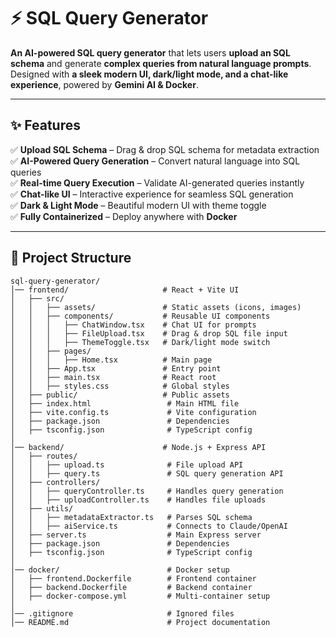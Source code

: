 # ⚡ SQL Query Generator  

**An AI-powered SQL query generator** that lets users **upload an SQL schema** and generate **complex queries from natural language prompts**. Designed with **a sleek modern UI, dark/light mode, and a chat-like experience**, powered by **Gemini AI & Docker**.

---

## ✨ Features  

✅ **Upload SQL Schema** – Drag & drop SQL schema for metadata extraction  
✅ **AI-Powered Query Generation** – Convert natural language into SQL queries  
✅ **Real-time Query Execution** – Validate AI-generated queries instantly  
✅ **Chat-like UI** – Interactive experience for seamless SQL generation  
✅ **Dark & Light Mode** – Beautiful modern UI with theme toggle  
✅ **Fully Containerized** – Deploy anywhere with **Docker**  


---

## 📂 Project Structure  

```plaintext
sql-query-generator/
│── frontend/                     # React + Vite UI
│   ├── src/
│   │   ├── assets/               # Static assets (icons, images)
│   │   ├── components/           # Reusable UI components
│   │   │   ├── ChatWindow.tsx    # Chat UI for prompts
│   │   │   ├── FileUpload.tsx    # Drag & drop SQL file input
│   │   │   ├── ThemeToggle.tsx   # Dark/light mode switch
│   │   ├── pages/
│   │   │   ├── Home.tsx          # Main page
│   │   ├── App.tsx               # Entry point
│   │   ├── main.tsx              # React root
│   │   ├── styles.css            # Global styles
│   ├── public/                   # Public assets
│   ├── index.html                 # Main HTML file
│   ├── vite.config.ts             # Vite configuration
│   ├── package.json               # Dependencies
│   ├── tsconfig.json              # TypeScript config
│
│── backend/                      # Node.js + Express API
│   ├── routes/
│   │   ├── upload.ts              # File upload API
│   │   ├── query.ts               # SQL query generation API
│   ├── controllers/
│   │   ├── queryController.ts     # Handles query generation
│   │   ├── uploadController.ts    # Handles file uploads
│   ├── utils/
│   │   ├── metadataExtractor.ts   # Parses SQL schema
│   │   ├── aiService.ts           # Connects to Claude/OpenAI
│   ├── server.ts                  # Main Express server
│   ├── package.json               # Dependencies
│   ├── tsconfig.json              # TypeScript config
│
│── docker/                        # Docker setup
│   ├── frontend.Dockerfile        # Frontend container
│   ├── backend.Dockerfile         # Backend container
│   ├── docker-compose.yml         # Multi-container setup
│
│── .gitignore                     # Ignored files
│── README.md                      # Project documentation

